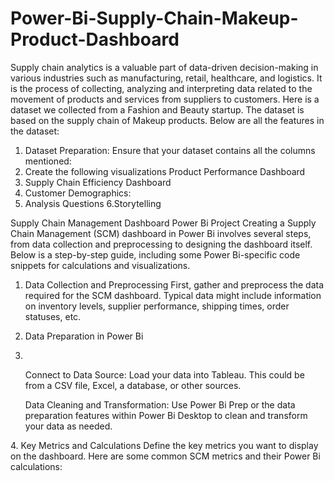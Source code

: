 # Power-Bi-Supply-Chain-Makeup-Product-Dashboard
Supply chain analytics is a valuable part of data-driven decision-making in various industries such as manufacturing, retail, healthcare, and logistics. It is the process of collecting, analyzing and interpreting
data related to the movement of products and services from suppliers to customers.
Here is a dataset we collected from a Fashion and Beauty startup. The dataset is based on the supply chain of Makeup products. Below are all the features in the dataset:

1. Dataset Preparation:
    Ensure that your dataset contains all the columns mentioned:
2. Create the following visualizations
Product Performance Dashboard
3. Supply Chain Efficiency Dashboard
4. Customer Demographics:
5. Analysis Questions
6.Storytelling

Supply Chain Management Dashboard Power Bi Project Creating a Supply Chain Management (SCM) dashboard in Power Bi involves several steps, from data collection and preprocessing to designing the dashboard itself. Below is a step-by-step guide, including some Power Bi-specific code snippets for calculations and visualizations.

1. Data Collection and Preprocessing
First, gather and preprocess the data required for the SCM dashboard. Typical data might include information on inventory levels, supplier performance, shipping times, order statuses, etc.

2. Data Preparation in Power Bi  <li>
<ul>Connect to Data Source: Load your data into Tableau. This could be from a CSV file, Excel, a database, or other sources.</ul>
<ul> Data Cleaning and Transformation: Use Power Bi Prep or the data preparation features within Power Bi Desktop to clean and transform your data as needed.</ul></li>
4. Key Metrics and Calculations
Define the key metrics you want to display on the dashboard. Here are some common SCM metrics and their Power Bi calculations:




